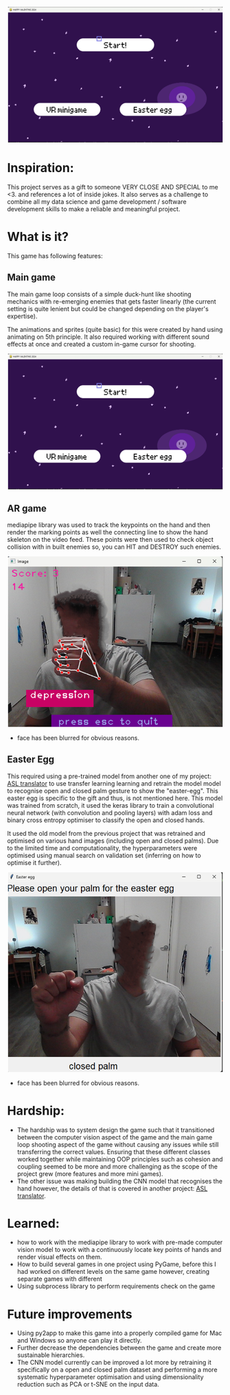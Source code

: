 <p align = "center"><img src="./images/Screenshot_1.png" alt="drawing" width="500"/></p>

# Inspiration: 
This project serves as a gift to someone VERY CLOSE AND SPECIAL to me <3. and references a lot of inside jokes. It also serves as a challenge to combine all my data science and game development / software development skills to make a reliable and meaningful project.

# What is it?
This game has following features:

## Main game
The main game loop consists of a simple duck-hunt like shooting mechanics with re-emerging enemies that gets faster linearly (the current setting is quite lenient but could be changed depending on the player's expertise). 
  
The animations and sprites (quite basic) for this were created by hand using animating on 5th principle. It also required working with different sound effects at once and created a custom in-game cursor for shooting.

<p align = "center"><img src="./images/Screenshot_1.png" alt="drawing" width="500"/></p>

## AR game
mediapipe library was used to track the keypoints on the hand and then render the marking points as well the connecting line to show the hand skeleton on the video feed. These points were then used to check object collision with in built enemies so, you can HIT and DESTROY such enemies.
<p align = "center"><img src="./images/Screenshot_3.png" alt="drawing" width="500"/></p>

- face has been blurred for obvious reasons.

## Easter Egg
This required using a pre-trained model from another one of my project:  [ASL translator](https://github.com/PUSH-YA/NWHacks2024_final_app) to use transfer learning learning and retrain the model model to recognise open and closed palm gesture to show the "easter-egg". This easter egg is specific to the gift and thus, is not mentioned here. This model was trained from scratch, it used the keras library to train a convolutional neural network (with convolution and pooling layers) with adam loss and binary cross entropy optimiser to classify the open and closed hands. 

It used the old model from the previous project that was retrained and optimised on various hand images (including open and closed palms). Due to the limited time and computationality, the hyperparameters were optimised using manual search on validation set (inferring on how to optimise it further).

<p align = "center"><img src="./images/Screenshot_4.png" alt="drawing" width="500"/></p>

- face has been blurred for obvious reasons.

# Hardship:
- The hardship was to system design the game such that it transitioned between the computer vision aspect of the game and the main game loop shooting aspect of the game without causing any issues while still transferring the correct values. Ensuring that these different classes worked together while maintaining OOP principles such as cohesion and coupling seemed to be more and more challenging as the scope of the project grew (more features and more mini games).
- The other issue was making building the CNN model that recognises the hand however, the details of that is covered in another project: [ASL translator](https://github.com/PUSH-YA/NWHacks2024_final_app).

# Learned:
- how to work with the mediapipe library to work with pre-made computer vision model to work with a continuously locate key points of hands and render visual effects on them. 
- How to build several games in one project using PyGame, before this I had worked on different levels on the same game however, creating separate games with different 
- Using subprocess library to perform requirements check on the game 

# Future improvements
- Using py2app to make this game into a properly compiled game for Mac and Windows so anyone can play it directly.
- Further decrease the dependencies between the game and create more sustainable hierarchies. 
- The CNN model currently can be improved a lot more by retraining it specifically on a open and closed palm dataset and performing a more systematic hyperparameter optimisation and using dimensionality reduction such as PCA or t-SNE on the input data.
